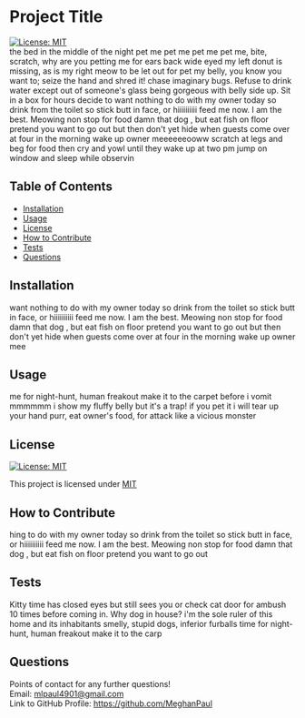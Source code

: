 # Project Title
  [![License: MIT](https://img.shields.io/badge/License-MIT-yellow.svg)](https://opensource.org/licenses/MIT)  
  the bed in the middle of the night pet me pet me pet me pet me, bite, scratch, why are you petting me for ears back wide eyed my left donut is missing, as is my right meow to be let out for pet my belly, you know you want to; seize the hand and shred it! chase imaginary bugs. Refuse to drink water except out of someone's glass being gorgeous with belly side up. Sit in a box for hours decide to want nothing to do with my owner today so drink from the toilet so stick butt in face, or hiiiiiiiiii feed me now. I am the best. Meowing non stop for food damn that dog , but eat fish on floor pretend you want to go out but then don't yet hide when guests come over at four in the morning wake up owner meeeeeeooww scratch at legs and beg for food then cry and yowl until they wake up at two pm jump on window and sleep while observin

  ## Table of Contents  
  - [Installation](#installation)
  - [Usage](#usage)
  - [License](#license)
  - [How to Contribute](#how-to-contribute)
  - [Tests](#tests)
  - [Questions](#Questions)

  ## Installation
  want nothing to do with my owner today so drink from the toilet so stick butt in face, or hiiiiiiiiii feed me now. I am the best. Meowing non stop for food damn that dog , but eat fish on floor pretend you want to go out but then don't yet hide when guests come over at four in the morning wake up owner mee

  ## Usage
  me for night-hunt, human freakout make it to the carpet before i vomit mmmmmm i show my fluffy belly but it's a trap! if you pet it i will tear up your hand purr, eat owner's food, for attack like a vicious monster

  ## License 
  [![License: MIT](https://img.shields.io/badge/License-MIT-yellow.svg)](https://opensource.org/licenses/MIT)
  
  This project is licensed under [MIT](https://opensource.org/licenses/MIT)
  

  ## How to Contribute
  hing to do with my owner today so drink from the toilet so stick butt in face, or hiiiiiiiiii feed me now. I am the best. Meowing non stop for food damn that dog , but eat fish on floor pretend you want to go out 

  ## Tests
  Kitty time has closed eyes but still sees you or check cat door for ambush 10 times before coming in. Why dog in house? i'm the sole ruler of this home and its inhabitants smelly, stupid dogs, inferior furballs time for night-hunt, human freakout make it to the carp

  ## Questions
  Points of contact for any further questions!  
  Email: mlpaul4901@gmail.com  
  Link to GitHub Profile: https://github.com/MeghanPaul

